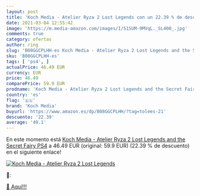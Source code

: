 ```yaml
---
layout: post
title: 'Koch Media - Atelier Ryza 2 Lost Legends con un 22.39 % de descuento'
date: 2021-03-04 12:55:42
image: 'https://m.media-amazon.com/images/I/51SUM-9MVqL._SL400_.jpg'
comments: true
category: ofertas
author: ring
slug: 'B08GGCPLHH-es Koch Media - Atelier Ryza 2 Lost Legends and the Secret...'
sku: 'B08GGCPLHH-es'
tags: [ 'ps4', ]
actualPrice: 46.49 EUR
currency: EUR
price: 46.49
comparePrice: 59.9 EUR
prodname: 'Koch Media - Atelier Ryza 2 Lost Legends and the Secret Fairy  PS4'
country: 'es'
flag: '🇪🇸'
brand: 'Koch Media'
buyurl: 'https://www.amazon.es/dp/B08GGCPLHH/?tag=tolees-21'
descuento: '22.39'
average: '49.1'
---
```


En este momento está [Koch Media - Atelier Ryza 2 Lost Legends and the Secret Fairy  PS4](https://www.amazon.es/dp/B08GGCPLHH/?tag=tolees-21) a 46.49 EUR (original: 59.9 EUR) (22.39 %  de descuento) en el siguiente enlace!

[![Koch Media - Atelier Ryza 2 Lost Legends](https://m.media-amazon.com/images/I/51SUM-9MVqL._SL400_.jpg)](https://www.amazon.es/dp/B08GGCPLHH/?tag=tolees-21)

🔎:


[🛒 Aquí!!!](https://www.amazon.es/dp/B08GGCPLHH/?tag=tolees-21)
